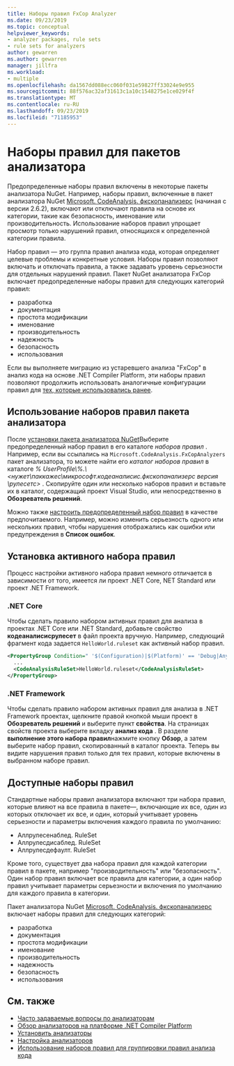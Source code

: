 ```yaml
---
title: Наборы правил FxCop Analyzer
ms.date: 09/23/2019
ms.topic: conceptual
helpviewer_keywords:
- analyzer packages, rule sets
- rule sets for analyzers
author: gewarren
ms.author: gewarren
manager: jillfra
ms.workload:
- multiple
ms.openlocfilehash: da1567dd088ecc060f031e59827ff33024e9e955
ms.sourcegitcommit: 88f576ac32af31613c1a10c1548275e1ce029f4f
ms.translationtype: MT
ms.contentlocale: ru-RU
ms.lasthandoff: 09/23/2019
ms.locfileid: "71185953"
---
```

# <a name="rule-sets-for-analyzer-packages"></a>Наборы правил для пакетов анализатора

Предопределенные наборы правил включены в некоторые пакеты анализатора NuGet. Например, наборы правил, включенные в пакет анализатора NuGet [Microsoft. CodeAnalysis. фкскопанализерс](https://www.nuget.org/packages/Microsoft.CodeAnalysis.FxCopAnalyzers/) (начиная с версии 2.6.2), включают или отключают правила на основе их категории, такие как безопасность, именование или производительность. Использование наборов правил упрощает просмотр только нарушений правил, относящихся к определенной категории правила.

Набор правил — это группа правил анализа кода, которая определяет целевые проблемы и конкретные условия. Наборы правил позволяют включать и отключать правила, а также задавать уровень серьезности для отдельных нарушений правил. Пакет NuGet анализатора FxCop включает предопределенные наборы правил для следующих категорий правил:

- разработка
- документация
- простота модификации
- именование
- производительность
- надежность
- безопасность
- использования

Если вы выполняете миграцию из устаревшего анализа "FxCop" в анализ кода на основе .NET Compiler Platform, эти наборы правил позволяют продолжить использовать аналогичные конфигурации правил для [тех, которые использовались ранее](rule-set-reference.md).

## <a name="use-analyzer-package-rule-sets"></a>Использование наборов правил пакета анализатора

После [установки пакета анализатора NuGet](install-roslyn-analyzers.md)Выберите предопределенный набор правил в его каталоге *наборов правил* . Например, если вы ссылались на `Microsoft.CodeAnalysis.FxCopAnalyzers` пакет анализатора, то можете найти его *каталог наборов правил* в каталоге *% UserProfile\\%.\\\<нужет\паккажес\микрософт.кодеаналисис.фкскопанализерс версия \рулесетс\>* . Скопируйте один или несколько наборов правил и вставьте их в каталог, содержащий проект Visual Studio, или непосредственно в **Обозреватель решений**.

Можно также [настроить предопределенный набор правил](how-to-create-a-custom-rule-set.md) в качестве предпочитаемого. Например, можно изменить серьезность одного или нескольких правил, чтобы нарушения отображались как ошибки или предупреждения в **Список ошибок**.

## <a name="set-the-active-rule-set"></a>Установка активного набора правил

Процесс настройки активного набора правил немного отличается в зависимости от того, имеется ли проект .NET Core, NET Standard или проект .NET Framework.

### <a name="net-core"></a>.NET Core

Чтобы сделать правило набором активных правил для анализа в проектах .NET Core или .NET Standard, добавьте свойство **кодеаналисисрулесет** в файл проекта вручную. Например, следующий фрагмент кода задается `HelloWorld.ruleset` как активный набор правил.

```xml
<PropertyGroup Condition=" '$(Configuration)|$(Platform)' == 'Debug|AnyCPU' ">
  ...
  <CodeAnalysisRuleSet>HelloWorld.ruleset</CodeAnalysisRuleSet>
</PropertyGroup>
```

### <a name="net-framework"></a>.NET Framework

Чтобы сделать правило набором активных правил для анализа в .NET Framework проектах, щелкните правой кнопкой мыши проект в **Обозреватель решений** и выберите пункт **свойства**. На страницах свойств проекта выберите вкладку **анализ кода** . В разделе **выполнение этого набора правил**нажмите кнопку **Обзор**, а затем выберите набор правил, скопированный в каталог проекта. Теперь вы видите нарушения правил только для тех правил, которые включены в выбранном наборе правил.

## <a name="available-rule-sets"></a>Доступные наборы правил

Стандартные наборы правил анализатора включают три набора правил, которые влияют на все правила в пакете&mdash;, включающие их все, один из которых отключает их все, и один, который учитывает уровень серьезности и параметры включения каждого правила по умолчанию:

- Аллрулесенаблед. RuleSet
- Аллрулесдисаблед. RuleSet
- Аллрулесдефаулт. RuleSet

Кроме того, существует два набора правил для каждой категории правил в пакете, например "производительность" или "безопасность". Один набор правил включает все правила для категории, а один набор правил учитывает параметры серьезности и включения по умолчанию для каждого правила в категории.

Пакет анализатора NuGet [Microsoft. CodeAnalysis. фкскопанализерс](https://www.nuget.org/packages/Microsoft.CodeAnalysis.FxCopAnalyzers/) включает наборы правил для следующих категорий:

- разработка
- документация
- простота модификации
- именование
- производительность
- надежность
- безопасность
- использования

## <a name="see-also"></a>См. также

- [Часто задаваемые вопросы по анализаторам](analyzers-faq.md)
- [Обзор анализаторов на платформе .NET Compiler Platform](roslyn-analyzers-overview.md)
- [Установить анализаторы](install-roslyn-analyzers.md)
- [Настройка анализаторов](use-roslyn-analyzers.md)
- [Использование наборов правил для группировки правил анализа кода](using-rule-sets-to-group-code-analysis-rules.md)
